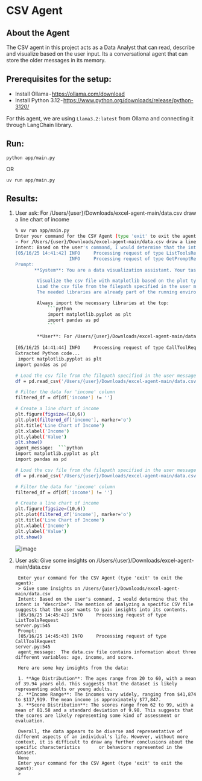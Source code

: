 # CSV Agent

## About the Agent
The CSV agent in this project acts as a Data Analyst that can read, describe and visualize based on the user input. Its a conversational agent that can store the older messages in its memory.

## Prerequisites for the setup:
- Install Ollama - https://ollama.com/download
- Install Python 3.12 - https://www.python.org/downloads/release/python-3120/

For this agent, we are using `Llama3.2:latest` from Ollama and connecting it through LangChain library.

## Run:
```
python app/main.py
```
OR 
```
uv run app/main.py
```

## Results:

1. User ask: For /Users/{user}/Downloads/excel-agent-main/data.csv draw a line chart of income

    ```bash
    % uv run app/main.py
    Enter your command for the CSV Agent (type 'exit' to exit the agent): 
    > For /Users/{user}/Downloads/excel-agent-main/data.csv draw a line chart of income
    Intent: Based on the user's command, I would determine that the intent is "visualize". The mention of drawing a line chart and referencing a specific CSV file suggests that the user wants to visualize data from the CSV file.
    [05/16/25 14:41:42] INFO     Processing request of type ListToolsRequest                                                                                                                                     server.py:545
                        INFO     Processing request of type GetPromptRequest                                                                                                                                     server.py:545
    Prompt: 
           **System**: You are a data visualization assistant. Your task is to generate Python scripts wrapped in ```python...``` that visualize data using matplotlib and pandas.
    
            Visualize the csv file with matplotlib based on the plot type specified.
            Load the csv file from the filepath specified in the user message and use the data to create a plot.
            The needed libraries are already part of the running environment, so you don't need to install them.
    
            Always import the necessary libraries at the top:
                ```python
                import matplotlib.pyplot as plt
                import pandas as pd
                ```
    
            **User**: For /Users/{user}/Downloads/excel-agent-main/data.csv draw a line chart of income
        
    [05/16/25 14:41:44] INFO     Processing request of type CallToolRequest                                                                                                                                      server.py:545
    Extracted Python code... 
     import matplotlib.pyplot as plt
    import pandas as pd
    
    # Load the csv file from the filepath specified in the user message
    df = pd.read_csv('/Users/{user}/Downloads/excel-agent-main/data.csv')
    
    # Filter the data for 'income' column
    filtered_df = df[df['income'] != '']
    
    # Create a line chart of income
    plt.figure(figsize=(10,6))
    plt.plot(filtered_df['income'], marker='o')
    plt.title('Line Chart of Income')
    plt.xlabel('Income')
    plt.ylabel('Value')
    plt.show()
    agent_message:  ```python
    import matplotlib.pyplot as plt
    import pandas as pd
    
    # Load the csv file from the filepath specified in the user message
    df = pd.read_csv('/Users/{user}/Downloads/excel-agent-main/data.csv')
    
    # Filter the data for 'income' column
    filtered_df = df[df['income'] != '']
    
    # Create a line chart of income
    plt.figure(figsize=(10,6))
    plt.plot(filtered_df['income'], marker='o')
    plt.title('Line Chart of Income')
    plt.xlabel('Income')
    plt.ylabel('Value')
    plt.show()
    ```
    ![image](https://github.com/user-attachments/assets/e0994a98-db1f-4861-9b1f-620b8ae52c75)

2. User ask: Give some insights on /Users/{user}/Downloads/excel-agent-main/data.csv

   ```
    Enter your command for the CSV Agent (type 'exit' to exit the agent): 
    > Give some insights on /Users/{user}/Downloads/excel-agent-main/data.csv
    Intent: Based on the user's command, I would determine that the intent is "describe". The mention of analyzing a specific CSV file suggests that the user wants to gain insights into its contents.
    [05/16/25 14:45:42] INFO     Processing request of type ListToolsRequest                                                                                                                                     server.py:545
    Prompt: 
    [05/16/25 14:45:43] INFO     Processing request of type CallToolRequest                                                                                                                                      server.py:545
    agent_message:  The data.csv file contains information about three different variables: age, income, and score.
    
    Here are some key insights from the data:
    
    1. **Age Distribution**: The ages range from 20 to 60, with a mean of 39.94 years old. This suggests that the dataset is likely representing adults or young adults.
    2. **Income Range**: The incomes vary widely, ranging from $41,874 to $117,919. The mean income is approximately $77,847.
    3. **Score Distribution**: The scores range from 62 to 99, with a mean of 81.58 and a standard deviation of 9.98. This suggests that the scores are likely representing some kind of assessment or evaluation.
    
    Overall, the data appears to be diverse and representative of different aspects of an individual's life. However, without more context, it is difficult to draw any further conclusions about the specific characteristics       or behaviors represented in the dataset.
    None
    Enter your command for the CSV Agent (type 'exit' to exit the agent): 
    >
   ```

